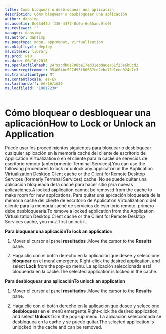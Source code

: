 ```yaml
---
title: Cómo bloquear o desbloquear una aplicación
description: Cómo bloquear o desbloquear una aplicación
author: dansimp
ms.assetid: 8c65d4fd-f336-447f-8c0a-6d65aec9fd00
ms.reviewer: ''
manager: dansimp
ms.author: dansimp
ms.pagetype: mdop, appcompat, virtualization
ms.mktglfcycl: deploy
ms.sitesec: library
ms.prod: w10
ms.date: 06/16/2016
ms.openlocfilehash: 2479acdb01708be17ed31ebda6ec61f23e6b0cd2
ms.sourcegitcommit: 354664bc527d93f80687cd2eba70d1eea024c7c3
ms.translationtype: MT
ms.contentlocale: es-ES
ms.lasthandoff: 06/26/2020
ms.locfileid: "10817230"
---
```

# <span data-ttu-id="f8f9d-103">Cómo bloquear o desbloquear una aplicación</span><span class="sxs-lookup"><span data-stu-id="f8f9d-103">How to Lock or Unlock an Application</span></span>


<span data-ttu-id="f8f9d-104">Puede usar los procedimientos siguientes para bloquear o desbloquear cualquier aplicación en la memoria caché del cliente de escritorio de Application Virtualization o en el cliente para la caché de servicios de escritorio remoto (anteriormente Terminal Services).</span><span class="sxs-lookup"><span data-stu-id="f8f9d-104">You can use the following procedures to lock or unlock any application in the Application Virtualization Desktop Client cache or the Client for Remote Desktop Services (formerly Terminal Services) cache.</span></span> <span data-ttu-id="f8f9d-105">No se puede quitar una aplicación bloqueada de la caché para hacer sitio para nuevas aplicaciones.</span><span class="sxs-lookup"><span data-stu-id="f8f9d-105">A locked application cannot be removed from the cache to make room for new applications.</span></span> <span data-ttu-id="f8f9d-106">Para quitar una aplicación bloqueada de la memoria caché del cliente de escritorio de Application Virtualization o del cliente para la memoria caché de servicios de escritorio remoto, primero debe desbloquearla.</span><span class="sxs-lookup"><span data-stu-id="f8f9d-106">To remove a locked application from the Application Virtualization Desktop Client cache or the Client for Remote Desktop Services cache, you must first unlock it.</span></span>

**<span data-ttu-id="f8f9d-107">Para bloquear una aplicación</span><span class="sxs-lookup"><span data-stu-id="f8f9d-107">To lock an application</span></span>**

1.  <span data-ttu-id="f8f9d-108">Mover el cursor al panel **resultados** .</span><span class="sxs-lookup"><span data-stu-id="f8f9d-108">Move the cursor to the **Results** pane.</span></span>

2.  <span data-ttu-id="f8f9d-109">Haga clic con el botón derecho en la aplicación que desee y seleccione **bloquear** en el menú emergente.</span><span class="sxs-lookup"><span data-stu-id="f8f9d-109">Right-click the desired application, and select **Lock** from the pop-up menu.</span></span> <span data-ttu-id="f8f9d-110">La aplicación seleccionada está bloqueada en la caché.</span><span class="sxs-lookup"><span data-stu-id="f8f9d-110">The selected application is locked in the cache.</span></span>

**<span data-ttu-id="f8f9d-111">Para desbloquear una aplicación</span><span class="sxs-lookup"><span data-stu-id="f8f9d-111">To unlock an application</span></span>**

1.  <span data-ttu-id="f8f9d-112">Mover el cursor al panel **resultados** .</span><span class="sxs-lookup"><span data-stu-id="f8f9d-112">Move the cursor to the **Results** pane.</span></span>

2.  <span data-ttu-id="f8f9d-113">Haga clic con el botón derecho en la aplicación que desee y seleccione **desbloquear** en el menú emergente.</span><span class="sxs-lookup"><span data-stu-id="f8f9d-113">Right-click the desired application, and select **Unlock** from the pop-up menu.</span></span> <span data-ttu-id="f8f9d-114">La aplicación seleccionada se desbloquea en la caché y se puede quitar.</span><span class="sxs-lookup"><span data-stu-id="f8f9d-114">The selected application is unlocked in the cache and can be removed.</span></span>

 

 





